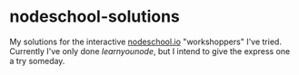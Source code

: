 nodeschool-solutions
====================

My solutions for the interactive [nodeschool.io](http://nodeschool.io) "workshoppers" I've tried. Currently I've only done *learnyounode*, but I intend to give the express one a try someday.
